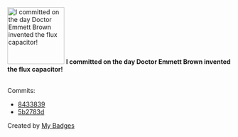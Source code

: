 <img src="https://my-badges.github.io/my-badges/delorean.png" alt="I committed on the day Doctor Emmett Brown invented the flux capacitor!" title="I committed on the day Doctor Emmett Brown invented the flux capacitor!" width="128">
<strong>I committed on the day Doctor Emmett Brown invented the flux capacitor!</strong>
<br><br>

Commits:

- <a href="https://github.com/NCherfaoui/xml-java-parse/commit/84338390f245d594a17612e2544df4a25c54516c">8433839</a>
- <a href="https://github.com/NCherfaoui/xml-java-parse/commit/5b2783d97095418343567f2f7998ef941b28f011">5b2783d</a>


Created by <a href="https://github.com/my-badges/my-badges">My Badges</a>